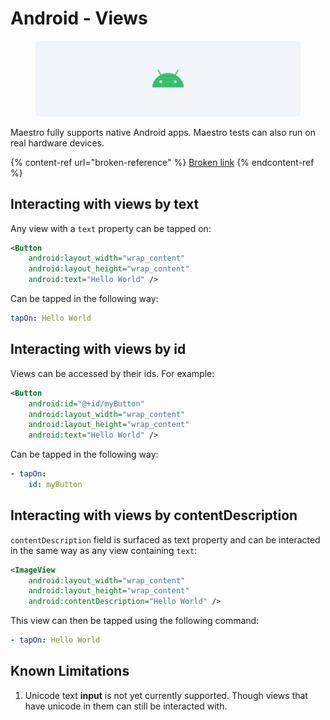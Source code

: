 # Android - Views

<figure><img src="../.gitbook/assets/android (1).png" alt=""><figcaption></figcaption></figure>

Maestro fully supports native Android apps. Maestro tests can also run on real hardware devices.

{% content-ref url="broken-reference" %}
[Broken link](broken-reference)
{% endcontent-ref %}

## Interacting with views by text

Any view with a `text` property can be tapped on:

```xml
<Button
    android:layout_width="wrap_content"
    android:layout_height="wrap_content"
    android:text="Hello World" />
```

Can be tapped in the following way:

```yaml
tapOn: Hello World
```

## Interacting with views by id

Views can be accessed by their ids. For example:

```xml
<Button
    android:id="@+id/myButton"
    android:layout_width="wrap_content"
    android:layout_height="wrap_content"
    android:text="Hello World" />
```

Can be tapped in the following way:

```yaml
- tapOn:
    id: myButton
```

## Interacting with views by contentDescription

`contentDescription` field is surfaced as text property and can be interacted in the same way as any view containing `text`:

```xml
<ImageView
    android:layout_width="wrap_content"
    android:layout_height="wrap_content"
    android:contentDescription="Hello World" />
```

This view can then be tapped using the following command:

```yaml
- tapOn: Hello World
```

## Known Limitations

1. Unicode text **input** is not yet currently supported. Though views that have unicode in them can still be interacted with.
